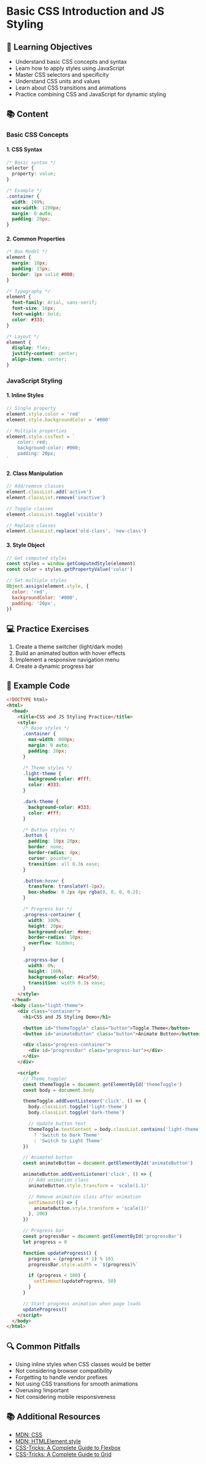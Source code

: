 # Basic CSS Introduction and JS Styling

## 🎯 Learning Objectives

- Understand basic CSS concepts and syntax
- Learn how to apply styles using JavaScript
- Master CSS selectors and specificity
- Understand CSS units and values
- Learn about CSS transitions and animations
- Practice combining CSS and JavaScript for dynamic styling

## 📚 Content

### Basic CSS Concepts

#### 1. CSS Syntax

```css
/* Basic syntax */
selector {
  property: value;
}

/* Example */
.container {
  width: 100%;
  max-width: 1200px;
  margin: 0 auto;
  padding: 20px;
}
```

#### 2. Common Properties

```css
/* Box Model */
element {
  margin: 10px;
  padding: 15px;
  border: 1px solid #000;
}

/* Typography */
element {
  font-family: Arial, sans-serif;
  font-size: 16px;
  font-weight: bold;
  color: #333;
}

/* Layout */
element {
  display: flex;
  justify-content: center;
  align-items: center;
}
```

### JavaScript Styling

#### 1. Inline Styles

```javascript
// Single property
element.style.color = 'red'
element.style.backgroundColor = '#000'

// Multiple properties
element.style.cssText = `
    color: red;
    background-color: #000;
    padding: 20px;
`
```

#### 2. Class Manipulation

```javascript
// Add/remove classes
element.classList.add('active')
element.classList.remove('inactive')

// Toggle classes
element.classList.toggle('visible')

// Replace classes
element.classList.replace('old-class', 'new-class')
```

#### 3. Style Object

```javascript
// Get computed styles
const styles = window.getComputedStyle(element)
const color = styles.getPropertyValue('color')

// Set multiple styles
Object.assign(element.style, {
  color: 'red',
  backgroundColor: '#000',
  padding: '20px',
})
```

## 💻 Practice Exercises

1. Create a theme switcher (light/dark mode)
2. Build an animated button with hover effects
3. Implement a responsive navigation menu
4. Create a dynamic progress bar

## 📝 Example Code

```html
<!DOCTYPE html>
<html>
  <head>
    <title>CSS and JS Styling Practice</title>
    <style>
      /* Base styles */
      .container {
        max-width: 800px;
        margin: 0 auto;
        padding: 20px;
      }

      /* Theme styles */
      .light-theme {
        background-color: #fff;
        color: #333;
      }

      .dark-theme {
        background-color: #333;
        color: #fff;
      }

      /* Button styles */
      .button {
        padding: 10px 20px;
        border: none;
        border-radius: 4px;
        cursor: pointer;
        transition: all 0.3s ease;
      }

      .button:hover {
        transform: translateY(-2px);
        box-shadow: 0 2px 4px rgba(0, 0, 0, 0.2);
      }

      /* Progress bar */
      .progress-container {
        width: 100%;
        height: 20px;
        background-color: #eee;
        border-radius: 10px;
        overflow: hidden;
      }

      .progress-bar {
        width: 0%;
        height: 100%;
        background-color: #4caf50;
        transition: width 0.3s ease;
      }
    </style>
  </head>
  <body class="light-theme">
    <div class="container">
      <h1>CSS and JS Styling Demo</h1>

      <button id="themeToggle" class="button">Toggle Theme</button>
      <button id="animateButton" class="button">Animate Button</button>

      <div class="progress-container">
        <div id="progressBar" class="progress-bar"></div>
      </div>
    </div>

    <script>
      // Theme toggler
      const themeToggle = document.getElementById('themeToggle')
      const body = document.body

      themeToggle.addEventListener('click', () => {
        body.classList.toggle('light-theme')
        body.classList.toggle('dark-theme')

        // Update button text
        themeToggle.textContent = body.classList.contains('light-theme')
          ? 'Switch to Dark Theme'
          : 'Switch to Light Theme'
      })

      // Animated button
      const animateButton = document.getElementById('animateButton')

      animateButton.addEventListener('click', () => {
        // Add animation class
        animateButton.style.transform = 'scale(1.1)'

        // Remove animation class after animation
        setTimeout(() => {
          animateButton.style.transform = 'scale(1)'
        }, 200)
      })

      // Progress bar
      const progressBar = document.getElementById('progressBar')
      let progress = 0

      function updateProgress() {
        progress = (progress + 1) % 101
        progressBar.style.width = `${progress}%`

        if (progress < 100) {
          setTimeout(updateProgress, 50)
        }
      }

      // Start progress animation when page loads
      updateProgress()
    </script>
  </body>
</html>
```

## 🔍 Common Pitfalls

- Using inline styles when CSS classes would be better
- Not considering browser compatibility
- Forgetting to handle vendor prefixes
- Not using CSS transitions for smooth animations
- Overusing !important
- Not considering mobile responsiveness

## 📚 Additional Resources

- [MDN: CSS](https://developer.mozilla.org/en-US/docs/Web/CSS)
- [MDN: HTMLElement.style](https://developer.mozilla.org/en-US/docs/Web/API/HTMLElement/style)
- [CSS-Tricks: A Complete Guide to Flexbox](https://css-tricks.com/snippets/css/a-guide-to-flexbox/)
- [CSS-Tricks: A Complete Guide to Grid](https://css-tricks.com/snippets/css/complete-guide-grid/)
